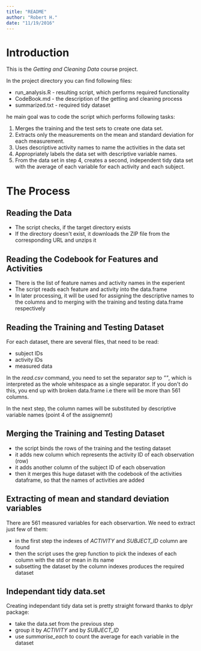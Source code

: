 ```yaml
---
title: "README"
author: "Robert H."
date: "11/19/2016"
---
```


# Introduction

This is the *Getting and Cleaning Data* course project.

In the project directory you can find following files:

*  run_analysis.R - resulting script, which performs required functionality
*  CodeBook.md - the description of the getting and cleaning process
*  summarized.txt - required tidy dataset

he main goal was to code the script which performs following tasks:
1. Merges the training and the test sets to create one data set.
2. Extracts only the measurements on the mean and standard deviation for each measurement.
3. Uses descriptive activity names to name the activities in the data set
4. Appropriately labels the data set with descriptive variable names.
5. From the data set in step 4, creates a second, independent tidy data set with the average of each variable for each activity and each subject.

# The Process

## Reading the Data
* The script checks, if the target directory exists
* If the directory doesn't exist, it downloads the ZIP file from the corresponding URL and unzips it

## Reading the Codebook for Features and Activities
* There is the list of feature names and activity names in the experient
* The script reads each feature and activity into the data.frame
* In later processing, it will be used for assigning the descriptive names to the columns and to merging with the training and testing data.frame respectively

## Reading the Training and Testing Dataset
For each dataset, there are several files, that need to be read:

* subject IDs
* activity IDs
* measured data

In the *read.csv* command, you need to set the separator *sep* to *""*, which is interpreted as the whole whitespace as a single separator. If you don't do this, you end up with broken data.frame i.e there will be more than 561 columns.

In the next step, the column names will be substituted by descriptive variable names (point 4 of the assignemnt)

## Merging the Training and Testing Dataset

* the script binds the rows of the training and the testing dataset
* it adds new column which represents the activity ID of each observation (row)
* it adds another column of the subject ID of each observation
* then it merges this huge dataset with the codebook of the activities dataframe, so that the names of activities are added

## Extracting of mean and standard deviation variables
There are 561 measured variables for each observartion. We need to extract just few of them:

* in the first step the indexes of *ACTIVITY* and *SUBJECT_ID* column are found
* then the script uses the grep function to pick the indexes of each column with the std or mean in its name
* subsetting the dataset by the column indexes produces the required dataset

## Independant tidy data.set
Creating independant tidy data set is pretty straight forward thanks to dplyr package:

* take the data.set from the previous step
* group it by *ACTIVITY* and by *SUBJECT_ID*
* use *summarise_each* to count the average for each variable in the dataset
